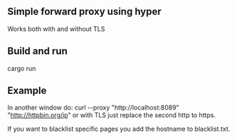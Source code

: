 ## Simple forward proxy using hyper
Works both with and without TLS

## Build and run
cargo run

## Example

In another window do: curl --proxy "http://localhost:8089" "http://httpbin.org/ip" or with TLS just replace the second http to https.

If you want to blacklist specific pages you add the hostname to blacklist.txt.
